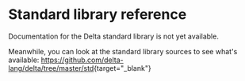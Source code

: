 # Standard library reference

Documentation for the Delta standard library is not yet available.

Meanwhile, you can look at the standard library sources to see what's available:
<https://github.com/delta-lang/delta/tree/master/std>{target="_blank"}
